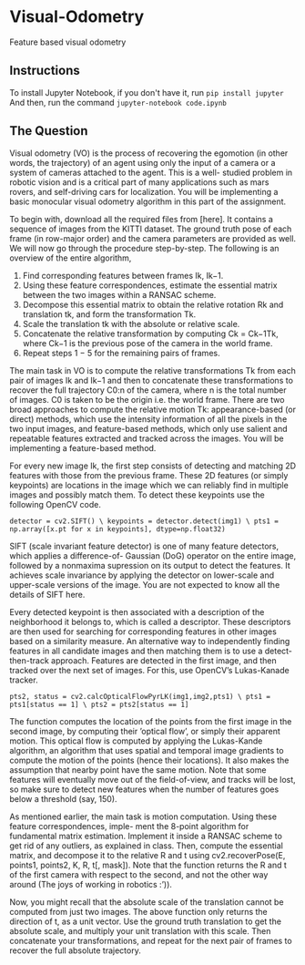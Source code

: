 # Visual-Odometry
Feature based visual odometry 

## Instructions

To install Jupyter Notebook, if you don't have it, run
`pip install jupyter` \
And then, run the command `jupyter-notebook code.ipynb`

## The Question

Visual odometry (VO) is the process of recovering the egomotion (in other words, the trajectory) of an agent using only the input of a camera or a system of cameras attached to the agent. This is a well- studied problem in robotic vision and is a critical part of many applications such as mars rovers, and self-driving cars for localization. You will be implementing a basic monocular visual odometry algorithm in this part of the assignment.

To begin with, download all the required files from [here]. It contains a sequence of images from the KITTI dataset. The ground truth pose of each frame (in row-major order) and the camera parameters are provided as well.
We will now go through the procedure step-by-step. The following is an overview of the entire algorithm,

1. Find corresponding features between frames Ik, Ik−1.
2. Using these feature correspondences, estimate the essential matrix between the two images within
a RANSAC scheme.
3. Decompose this essential matrix to obtain the relative rotation Rk and translation tk, and form
the transformation Tk.
4. Scale the translation tk with the absolute or relative scale.
5. Concatenate the relative transformation by computing Ck = Ck−1Tk, where Ck−1 is the previous pose of the camera in the world frame.
6. Repeat steps 1 − 5 for the remaining pairs of frames.

The main task in VO is to compute the relative transformations Tk from each pair of images Ik and Ik−1 and then to concatenate these transformations to recover the full trajectory C0:n of the camera, where n is the total number of images. C0 is taken to be the origin i.e. the world frame. There are two broad approaches to compute the relative motion Tk: appearance-based (or direct) methods, which use the intensity information of all the pixels in the two input images, and feature-based methods, which only use salient and repeatable features extracted and tracked across the images. You will be implementing a feature-based method.

For every new image Ik, the first step consists of detecting and matching 2D features with those from the previous frame. These 2D features (or simply keypoints) are locations in the image which we can reliably find in multiple images and possibly match them. To detect these keypoints use the following OpenCV code.

`detector = cv2.SIFT() \
keypoints = detector.detect(img1) \
pts1 = np.array([x.pt for x in keypoints], dtype=np.float32)`

SIFT (scale invariant feature detector) is one of many feature detectors, which applies a difference-of- Gaussian (DoG) operator on the entire image, followed by a nonmaxima supression on its output to detect the features. It achieves scale invariance by applying the detector on lower-scale and upper-scale versions of the image. You are not expected to know all the details of SIFT here.

Every detected keypoint is then associated with a description of the neighborhood it belongs to, which is called a descriptor. These descriptors are then used for searching for corresponding features in other images based on a similarity measure.
An alternative way to independently finding features in all candidate images and then matching them is to use a detect-then-track approach. Features are detected in the first image, and then tracked over the next set of images. For this, use OpenCV’s Lukas-Kanade tracker.

`pts2, status = cv2.calcOpticalFlowPyrLK(img1,img2,pts1) \
pts1 = pts1[status == 1] \
pts2 = pts2[status == 1]`

The function computes the location of the points from the first image in the second image, by computing their ’optical flow’, or simply their apparent motion. This optical flow is computed by applying the Lukas-Kande algorithm, an algorithm that uses spatial and temporal image gradients to compute the motion of the points (hence their locations). It also makes the assumption that nearby point have the same motion. Note that some features will eventually move out of the field-of-view, and tracks will be lost, so make sure to detect new features when the number of features goes below a threshold (say, 150).

As mentioned earlier, the main task is motion computation. Using these feature correspondences, imple- ment the 8-point algorithm for fundamental matrix estimation. Implement it inside a RANSAC scheme to get rid of any outliers, as explained in class. Then, compute the essential matrix, and decompose it to the relative R and t using cv2.recoverPose(E, points1, points2, K, R, t[, mask]). Note that the function returns the R and t of the first camera with respect to the second, and not the other way around (The joys of working in robotics :’)).

Now, you might recall that the absolute scale of the translation cannot be computed from just two images. The above function only returns the direction of t, as a unit vector. Use the ground truth translation to get the absolute scale, and multiply your unit translation with this scale. Then concatenate your transformations, and repeat for the next pair of frames to recover the full absolute trajectory.
